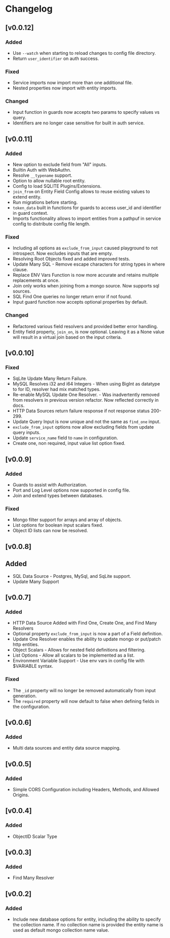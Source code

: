 # Changelog

## [v0.0.12]

### Added

- Use `--watch` when starting to reload changes to config file directory.
- Return `user_identifier` on auth success.

### Fixed

- Service imports now import more than one additional file.
- Nested properties now import with entity imports.

### Changed

- Input function in guards now accepts two params to specify values vs query.
- Identifiers are no longer case sensitive for built in auth service.

## [v0.0.11]

### Added

- New option to exclude field from "All" inputs.
- Builtin Auth with WebAuthn.
- Resolve `__typename` support.
- Option to allow nullable root entity.
- Config to load SQLITE Plugins/Extensions.
- `join_from` on Entity Field Config allows to reuse existing values to extend entity.
- Run migrations before starting.
- `token_data` built in functions for guards to access user_id and identifier in guard context.
- Imports functionality allows to import entities from a pathpuf in service config to distribute config file length.

### Fixed

- Including all options as `exclude_from_input` caused playground to not introspect. Now excludes inputs that are empty.
- Resolving Root Objects fixed and added improved tests.
- Update Many SQL - Remove escape characters for string types in where clause.
- Replace ENV Vars Function is now more accurate and retains multiple replacements at once.
- Join only works when joining from a mongo source. Now supports sql sources.
- SQL Find One queries no longer return error if not found.
- Input guard function now accepts optional properties by default.

### Changed

- Refactored various field resolvers and provided better error handling.
- Entity field property, `join_on`, is now optional. Leaving it as a None value will result in a virtual join based on the input criteria.

## [v0.0.10]

### Fixed

- SqLite Update Many Return Failure.
- MySQL Resolves i32 and i64 Integers - When using BigInt as datatype to for ID, resolver had mix matched types.
- Re-enable MySQL Update One Resolver. - Was inadvertently removed from resolvers in previous version refactor. Now reflected correctly in docs.
- HTTP Data Sources return failure response if not response status 200-299.
- Update Query Input is now unique and not the same as `find_one` input.
- `exclude_from_input` options now allow excluding fields from update query inputs.
- Update `service_name` field to `name` in configuration.
- Create one, non required, input value list option fixed.

## [v0.0.9]

### Added

- Guards to assist with Authorization.
- Port and Log Level options now supported in config file.
- Join and extend types between databases.

### Fixed

- Mongo filter support for arrays and array of objects.
- List options for boolean input scalars fixed.
- Object ID lists can now be resolved.

## [v0.0.8]

## Added

- SQL Data Source - Postgres, MySql, and SqLite support.
- Update Many Support

## [v0.0.7]

### Added

- HTTP Data Source Added with Find One, Create One, and Find Many Resolvers
- Optional property `exclude_from_input` is now a part of a Field definition.
- Update One Resolver enables the ability to update mongo or put/patch http entities.
- Object Scalars - Allows for nested field definitions and filtering.
- List Options - Allow all scalars to be implemented as a list.
- Environment Variable Support - Use env vars in config file with $VARIABLE syntax.

### Fixed

- The `_id` property will no longer be removed automatically from input generation.
- The `required` property will now default to false when defining fields in the configuration.

## [v0.0.6]

### Added

- Multi data sources and entity data source mapping.

## [v0.0.5]

### Added

- Simple CORS Configuration including Headers, Methods, and Allowed Origins.

## [v0.0.4]

### Added

- ObjectID Scalar Type

## [v0.0.3]

### Added

- Find Many Resolver

## [v0.0.2]

### Added

- Include new database options for entity, including the ability to specify the collection name. If no collection name is provided the entity name is used as default mongo collection name value.
